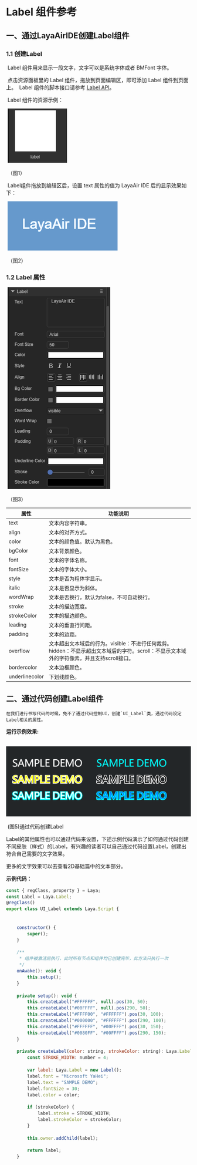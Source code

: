 # Label 组件参考



## 一、通过LayaAirIDE创建Label组件

###     1.1 创建Label

​        Label 组件用来显示一段文字，文字可以是系统字体或者 BMFont 字体。

​        点击资源面板里的 Label 组件，拖放到页面编辑区，即可添加 Label 组件到页面上。
​        Label 组件的脚本接口请参考 [Label API](https://layaair2.ldc2.layabox.com/api2/Chinese/index.html?version=2.9.0beta&type=2D&category=UI&class=laya.ui.Label)。

​        Label 组件的资源示例：

​        ![图片0.png](img/1.png)<br/>

​    （图1）

​        Label组件拖放到编辑区后，设置 text 属性的值为 LayaAir IDE 后的显示效果如下：

​        ![图片0.png](img/2.png)<br/>

​    （图2）

 

 

###  1.2 Label 属性

​        ![图片0.png](img/3.png)<br/>

​    （图3）

 

| **属性**       | 功能说明                                                     |
| -------------- | ------------------------------------------------------------ |
| text           | 文本内容字符串。                                             |
| align          | 文本的对齐方式。                                             |
| color          | 文本的颜色值。默认为黑色。                                   |
| bgColor        | 文本背景颜色。                                               |
| font           | 文本的字体名称。                                             |
| fontSize       | 文本的字体大小。                                             |
| style          | 文本是否为粗体字显示。                                       |
| italic         | 文本是否显示为斜体。                                         |
| wordWrap       | 文本是否换行，默认为false，不可自动换行。                    |
| stroke         | 文本的描边宽度。                                             |
| strokeColor    | 文本的描边颜色。                                             |
| leading        | 文本的垂直行间距。                                           |
| padding        | 文本的边距。                                                 |
| overflow       | 文本超出文本域后的行为。visible：不进行任何裁剪。hidden：不显示超出文本域后的字符。scroll：不显示文本域外的字符像素，并且支持scroll接口。 |
| bordercolor    | 文本边框颜色。                                               |
| underlinecolor | 下划线颜色。                                                 |

 

## 二、通过代码创建Label组件

 	在我们进行书写代码的时候，免不了通过代码控制UI，创建`UI_Label`类，通过代码设定Label相关的属性。

**运行示例效果:**

​	![5](img/4.png) <br/>

​    (图5)通过代码创建Label

Label的其他属性也可以通过代码来设置，下述示例代码演示了如何通过代码创建不同皮肤（样式）的Label，有兴趣的读者可以自己通过代码设置Label，创建出符合自己需要的文字效果。

更多的文字效果可以去查看2D基础篇中的文本部分。

**示例代码：**

```javascript
const { regClass, property } = Laya;
const Label = Laya.Label;
@regClass()
export class UI_Label extends Laya.Script {


    constructor() {
        super();
    }

    /**
     * 组件被激活后执行，此时所有节点和组件均已创建完毕，此方法只执行一次
     */
    onAwake(): void {
        this.setup();        
	}

	private setup(): void {
		this.createLabel("#FFFFFF", null).pos(30, 50);
		this.createLabel("#00FFFF", null).pos(290, 50);
		this.createLabel("#FFFF00", "#FFFFFF").pos(30, 100);
		this.createLabel("#000000", "#FFFFFF").pos(290, 100);
		this.createLabel("#FFFFFF", "#00FFFF").pos(30, 150);
		this.createLabel("#0080FF", "#00FFFF").pos(290, 150);
	}

	private createLabel(color: string, strokeColor: string): Laya.Label {
		const STROKE_WIDTH: number = 4;

		var label: Laya.Label = new Label();
		label.font = "Microsoft YaHei";
		label.text = "SAMPLE DEMO";
		label.fontSize = 30;
		label.color = color;

		if (strokeColor) {
			label.stroke = STROKE_WIDTH;
			label.strokeColor = strokeColor;
		}

		this.owner.addChild(label);

		return label;
	}
```



 	